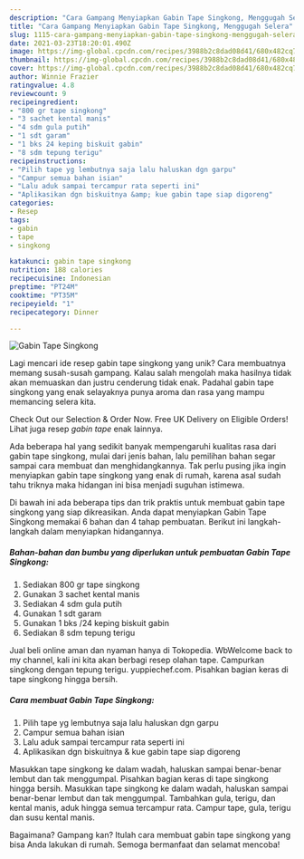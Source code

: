 ```yaml
---
description: "Cara Gampang Menyiapkan Gabin Tape Singkong, Menggugah Selera"
title: "Cara Gampang Menyiapkan Gabin Tape Singkong, Menggugah Selera"
slug: 1115-cara-gampang-menyiapkan-gabin-tape-singkong-menggugah-selera
date: 2021-03-23T18:20:01.490Z
image: https://img-global.cpcdn.com/recipes/3988b2c8dad08d41/680x482cq70/gabin-tape-singkong-foto-resep-utama.jpg
thumbnail: https://img-global.cpcdn.com/recipes/3988b2c8dad08d41/680x482cq70/gabin-tape-singkong-foto-resep-utama.jpg
cover: https://img-global.cpcdn.com/recipes/3988b2c8dad08d41/680x482cq70/gabin-tape-singkong-foto-resep-utama.jpg
author: Winnie Frazier
ratingvalue: 4.8
reviewcount: 9
recipeingredient:
- "800 gr tape singkong"
- "3 sachet kental manis"
- "4 sdm gula putih"
- "1 sdt garam"
- "1 bks 24 keping biskuit gabin"
- "8 sdm tepung terigu"
recipeinstructions:
- "Pilih tape yg lembutnya saja lalu haluskan dgn garpu"
- "Campur semua bahan isian"
- "Lalu aduk sampai tercampur rata seperti ini"
- "Aplikasikan dgn biskuitnya &amp; kue gabin tape siap digoreng"
categories:
- Resep
tags:
- gabin
- tape
- singkong

katakunci: gabin tape singkong 
nutrition: 188 calories
recipecuisine: Indonesian
preptime: "PT24M"
cooktime: "PT35M"
recipeyield: "1"
recipecategory: Dinner

---
```



![Gabin Tape Singkong](https://img-global.cpcdn.com/recipes/3988b2c8dad08d41/680x482cq70/gabin-tape-singkong-foto-resep-utama.jpg)

Lagi mencari ide resep gabin tape singkong yang unik? Cara membuatnya memang susah-susah gampang. Kalau salah mengolah maka hasilnya tidak akan memuaskan dan justru cenderung tidak enak. Padahal gabin tape singkong yang enak selayaknya punya aroma dan rasa yang mampu memancing selera kita.

Check Out our Selection &amp; Order Now. Free UK Delivery on Eligible Orders! Lihat juga resep *gabin tape* enak lainnya.

Ada beberapa hal yang sedikit banyak mempengaruhi kualitas rasa dari gabin tape singkong, mulai dari jenis bahan, lalu pemilihan bahan segar sampai cara membuat dan menghidangkannya. Tak perlu pusing jika ingin menyiapkan gabin tape singkong yang enak di rumah, karena asal sudah tahu triknya maka hidangan ini bisa menjadi suguhan istimewa.


Di bawah ini ada beberapa tips dan trik praktis untuk membuat gabin tape singkong yang siap dikreasikan. Anda dapat menyiapkan Gabin Tape Singkong memakai 6 bahan dan 4 tahap pembuatan. Berikut ini langkah-langkah dalam menyiapkan hidangannya.

<!--inarticleads1-->

##### Bahan-bahan dan bumbu yang diperlukan untuk pembuatan Gabin Tape Singkong:

1. Sediakan 800 gr tape singkong
1. Gunakan 3 sachet kental manis
1. Sediakan 4 sdm gula putih
1. Gunakan 1 sdt garam
1. Gunakan 1 bks /24 keping biskuit gabin
1. Sediakan 8 sdm tepung terigu


Jual beli online aman dan nyaman hanya di Tokopedia. WbWelcome back to my channel, kali ini kita akan berbagi resep olahan tape. Campurkan singkong dengan tepung terigu. yuppiechef.com. Pisahkan bagian keras di tape singkong hingga bersih. 

<!--inarticleads2-->

##### Cara membuat Gabin Tape Singkong:

1. Pilih tape yg lembutnya saja lalu haluskan dgn garpu
1. Campur semua bahan isian
1. Lalu aduk sampai tercampur rata seperti ini
1. Aplikasikan dgn biskuitnya &amp; kue gabin tape siap digoreng


Masukkan tape singkong ke dalam wadah, haluskan sampai benar-benar lembut dan tak menggumpal. Pisahkan bagian keras di tape singkong hingga bersih. Masukkan tape singkong ke dalam wadah, haluskan sampai benar-benar lembut dan tak menggumpal. Tambahkan gula, terigu, dan kental manis, aduk hingga semua tercampur rata. Campur tape, gula, terigu dan susu kental manis. 

Bagaimana? Gampang kan? Itulah cara membuat gabin tape singkong yang bisa Anda lakukan di rumah. Semoga bermanfaat dan selamat mencoba!
